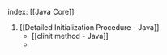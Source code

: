 index: [[Java Core]]

1. [[Detailed Initialization Procedure - Java]]
    - [[clinit method - Java]]
    - 